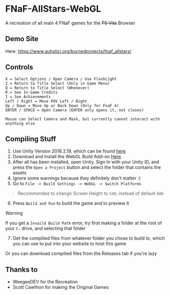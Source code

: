 # FNaF-AllStars-WebGL
A recreation of all main 4 FNaF games for the ~~PS Vita~~ Browser

## Demo Site
Here: https://www.autistici.org/burnedprojects/fnaf_allstars/

## Controls
```
X = Select Options / Open Camera / Use FlashLight
Z = Return to Title Select (Only in Game Menu)
Q = Return to Title Select (Whenever)
R = See In-Game Credits
I = See Achievements
Left / Right = Move POV Left / Right
Up / Down = Move Up or Back Down (Only for FnaF 4)
ENTER / SPACE = Open Camera (ENTER only opens it, not closes)

Mouse can Select Camera and Mask, but currently cannot interact with anything else

```

## Compiling Stuff
1. Use Unity Version 2018.2.19, which can be found [here](https://unity.com/cn/releases/editor/whats-new/2018.2.19)
2. Download and Install the WebGL Build Add-on [Here](http://download.unity3d.com/download_unity/06990f28ba00/TargetSupportInstaller/UnitySetup-WebGL-Support-for-Editor-2018.2.19f1.exe)
3. After all has been installed, open Unity, Sign In with your Unity ID, and press the ```Open a Project``` button and select the folder that contains the assets
4. Ignore some warnings because they definitely don't matter :)
5. Go to ```File -> Build Settings -> WebGL -> Switch Platforms```
> Recommended to change Screen Height to ```540```, instead of default ```600```
6. Press ```Build and Run``` to build the game and to preview it
> [!WARNING]
> If you get a ```Invaild Build Path``` error, try first making a folder at the root of your ```C:``` drive, and selecting that folder
7. Get the compilied files from whatever folder you chose to build to, which you can use to put into your website to host this game

Or you can download compilied files from the Releases tab if you're lazy

## Thanks to
- WeegeeDEV for the Recreation
- Scott Cawthon for making the Original Games
